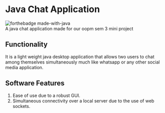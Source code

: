 # Java Chat Application
 ![forthebadge made-with-java](http://ForTheBadge.com/images/badges/made-with-java.svg)  
A java chat application made for our oopm sem 3 mini project

## Functionality 
It is a light weight java desktop application that allows two users to chat among themselves simultaneously much like whatsapp or any other social media application.

## Software Features
1. Ease of use due to a robust GUI.
2. Simultaneous connectivity over a local server due to the use of web sockets.
